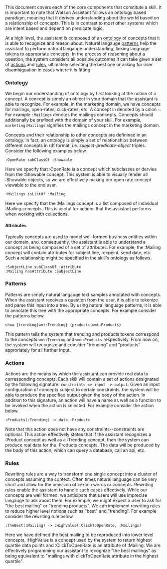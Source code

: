 This document covers each of the core components that constitute a skill. It is important to note that Watson Assistant follows an ontology based paradigm, meaning that it derives understanding about the world based on a relationship of concepts. This is in contrast to most other systems which are intent based and depend on predicate logic.

At a high level, the assistant is composed of an [ontology](#ontology) of concepts that it is able to recognize and reason about. Natural langauge [patterns](#patterns) help the assistant to perform natural langauge understanding, linking language tokens to appropriate concepts. In the process of reasoning about a question, the system considers all possible outcomes it can take given a set of [actions](#actions) and [rules](#rules), ultimately selecting the best one or asking for user disambiguation in cases where it is fitting.

### Ontology

We begin our understanding of ontology by first looking at the notion of a concept. A concept is simply an object in your domain that the assistant is able to recognize. For example, in the marketing domain, we have concepts for mailings, open-rates, click-rates, etc. A concept in denoted by a colon `:`. For example `:Mailings` denotes the mailings concepts. Concepts should additionally be prefixed with the domain of your skill. For example, `marketing:Mailings` signifies the mailings concept in the marketing domain. 

Concepts and their relationship to other concepts are definined in an ontology. In fact, an ontology is simply a set of relationships between different concepts in rdf format, i.e. *subject-predicate-object* triples. Consider the following examples below. 

```
:OpenRate subClassOf :Showable
```

Here we specify that :OpenRate is a concept which subclasses or dervies from the :Showable concept. This system is able to visually render all :Showable objects, so we are effectively making our open rate concept viewable to the end user.


```
:Mailings isListOf :Mailing
```

Here we specify that the :Mailings concept is a list composed of individual :Mailing concepts. This is useful for actions that the assistant performs when working with collections.

#### Attributes

Typically concepts are used to model well formed business entities within our domain, and, consequently, the assistant is able to understand a concept as being composed of a set of attributes. For example, the :Mailing concept will contain attributes for subject line, recpeint, send date, etc. Such a relationship might be specified in the skill's ontology as follows.

```
:SubjectLine subClassOf :Attribute
:Mailing hasAttribute :SubjectLine
```


### Patterns

Patterns are simply natural langauge text samples annotated with concepts. When the assistant receives a question from the user, it is able to tokenize and parse this input into a tree. By using natural language patterns, it is able to annotate this tree with the appropriate concepts. For example consider the patterns below.

```
show {trending|wmt:Trending} {products|wmt:Products}
```

This pattern tells the system that trending and products tokens correspond to the concepts `wmt:Trending` and `wmt:Products` respectively. From now on, the system will recognize and consider "trending" and "products" approriately for all further input.


### Actions

Actions are the means by which the assistant can provide real data to corresponding concepts. Each skill will contain a set of actions designated by the following signature: `constraints => input -> output`. Given an input configuration of concepts subject to certain constraints, the system will be able to produce the specified output given the body of the action. In addition to this signature, an action will have a name as well as a function to be invoked when the action is selected. For example consider the action below. 

```
:Products(:Trending) -> data :Products
```

Note that this action does not have any constraints--constraints are optional. This action effectively states that if the assistant recognizes a :Product concept as well as a :Trending concept, then the system can produce real data for the :Products concepts. The data will be produced by the body of this action, which can query a database, call an api, etc.

### Rules

Rewriting rules are a way to transform one single concept into a cluster of concepts assuming the context. Often times natural language can be very short and allow for the omission of certain words or concepts. Rewriting rules enable the assistant to handle such cases effectively. While our concepts are well formed, we anticipate that users will use imprecise langauge to ask about them. For example, we might expect a user to ask for "the best mailing" or "trending products". We can implement rewriting rules to reduce higher level notions such as "best" and "trending". For example consider the rewriting rule below.

```
:TheBest(:Mailing) -> :HighValue(:ClickToOpenRate, :Mailings)
```

Here we have defined the best mailing to be reproduced into lower level concepts. :HighValue is a concept used by the system to return highest quartile data points and :ClickToOpenRate is an attribute of :Mailing. We are effectively programming our assistant to recognize "the best mailings" as being equivalent to "mailings with clickToOpenRate attribute in the highest quartile".
